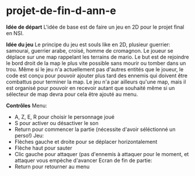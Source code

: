 # projet-de-fin-d-ann-e

**Idée de départ** L'idée de base est de faire un jeu en 2D pour le projet final en NSI.

**Idée du jeu**
Le principe du jeu est souls like en 2D, plusieur guerrier: samourai, guerrier arabe, croisé, homme de cromagnon.
Le joueur se déplace sur une map rappelant les terrains de mario. Le but est de rejoindre le bord droit de la map le plus vite possible sans mourir ou tomber dans un trou. Même si le jeu n'a actuellement pas d'autres entités que le joueur, le code est conçu pour pouvoir ajouter plus tard des ennemis qui doivent être combattus pour terminer la map.
Le jeu n'a par ailleurs qu'une map, mais il est organisé pour pouvoir en recevoir autant que souhaité même si un sélecteur de map devra pour cela être ajouté au menu.

**Contrôles**
Menu:
- A, Z, E, R pour choisir le personnage joué
- S pour activer ou désactiver le son
- Return pour commencer la partie (nécessite d'avoir séléctionné un perso!)
Jeu:
- Flèches gauche et droite pour se déplacer horizontalement
- Flèche haut pour sauter
- Clic gauche pour attaquer (pas d'ennemis à attaquer pour le moment, et attaquer vous empèche d'avancer
Ecran de fin de partie:
- Return pour retourner au menu

